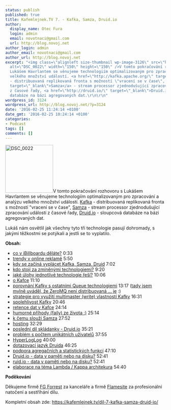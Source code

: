 ```yaml
---
status: publish
published: true
title: Kafemlejnek.TV 7. - Kafka, Samza, Druid.io
author:
  display_name: Otec Fura
  login: admin
  email: novotnaci@gmail.com
  url: http://blog.novoj.net
author_login: admin
author_email: novotnaci@gmail.com
author_url: http://blog.novoj.net
excerpt: "<img class=\"alignleft size-thumbnail wp-image-3126\" src=\"http://blog.novoj.net/binary/2016/02/DSC_0022-e1456395806464-150x150.jpg\"
  alt=\"DSC_0022\" width=\"150\" height=\"150\" />V tomto pokračování rozhovoru s
  Lukášem Havrlantem se věnujeme technologiím optimalizovaným pro zpracování a analýzu
  velkého množství událostí. <a href=\"http://kafka.apache.org/\" target=\"_blank\">Kafka</a>
  - distribuovaná replikovaná fronta s možností \"vracení se v čase\", <a href=\"http://samza.apache.org/\"
  target=\"_blank\">Samza</a> - stream processor zjednodušující zpracování událostí
  z časové řady, <a href=\"http://druid.io/\" target=\"_blank\">Druid.io</a> - sloupcová
  databáze na bázi agregovaných dat.\r\n\r\n"
wordpress_id: 3124
wordpress_url: http://blog.novoj.net/?p=3124
date: '2016-02-25 11:24:14 +0100'
date_gmt: '2016-02-25 10:24:14 +0100'
categories:
- Podcast
tags: []
comments: []
---
```

<p><img class="alignleft size-thumbnail wp-image-3126" src="http://blog.novoj.net/binary/2016/02/DSC_0022-e1456395806464-150x150.jpg" alt="DSC_0022" width="150" height="150" />V tomto pokračování rozhovoru s Lukášem Havrlantem se věnujeme technologiím optimalizovaným pro zpracování a analýzu velkého množství událostí. <a href="http://kafka.apache.org/" target="_blank">Kafka</a> - distribuovaná replikovaná fronta s možností "vracení se v čase", <a href="http://samza.apache.org/" target="_blank">Samza</a> - stream processor zjednodušující zpracování událostí z časové řady, <a href="http://druid.io/" target="_blank">Druid.io</a> - sloupcová databáze na bázi agregovaných dat.</p>
<p><a id="more"></a><a id="more-3124"></a></p>
<p>Lukáš nám osvětlil jak všechny tyto tři technologie pasují dohromady, s jakými těžkostmi se potýkali a jestli se to vyplatilo.</p>
<p><strong>Obsah:</strong></p>
<ul>
<li><a href="http://www.youtube.com/watch?v=uNjf_ScdZyg&amp;t=0m33s" target="_blank">co v iBillboardu děláte?</a> 0:33</li>
<li><a href="http://www.youtube.com/watch?v=uNjf_ScdZyg&amp;t=5m50s" target="_blank">trendy v online reklamě</a> 5:50</li>
<li><a href="http://www.youtube.com/watch?v=uNjf_ScdZyg&amp;t=7m02s" target="_blank">kdy se začíná vyplácet Kafka, Samza, Druid</a> 7:02</li>
<li><a href="http://www.youtube.com/watch?v=uNjf_ScdZyg&amp;t=9m20s" target="_blank">kdo stojí za zmíněnými technologiemi?</a> 9:20</li>
<li><a href="http://www.youtube.com/watch?v=uNjf_ScdZyg&amp;t=10m06s" target="_blank">jaké úlohy jednotlivé technologie řeší?</a> 10:06</li>
<li><a href="http://www.youtube.com/watch?v=uNjf_ScdZyg&amp;t=10m06s" target="_blank">o Kafce</a> 11:10</li>
<li><a href="http://www.youtube.com/watch?v=uNjf_ScdZyg&amp;t=13m17s" target="_blank">porovnání Kafky s ostatními Queue technologiemi</a> 13:17 (<a href="http://www.kuntalganguly.com/2014/08/message-queue-comparision.html" target="_blank">tady jsem mylně uváděl, že ZeroMQ není distribuovaná ... je</a> :)</li>
<li><a href="http://www.youtube.com/watch?v=uNjf_ScdZyg&amp;t=16m31s" target="_blank">strategie pro využití multimaster (write) vlastností Kafky</a> 16:31</li>
<li><a href="http://www.youtube.com/watch?v=uNjf_ScdZyg&amp;t=20m46s" target="_blank">spolehlivost Kafky</a> 20:46</li>
<li><a href="http://www.youtube.com/watch?v=uNjf_ScdZyg&amp;t=24m14s" target="_blank">retence dat v Kafce</a> 24:14</li>
<li><a href="http://www.youtube.com/watch?v=uNjf_ScdZyg&amp;t=25m14s" target="_blank">humorné příhody (faily) ze života :)</a> 25:14</li>
<li><a href="http://www.youtube.com/watch?v=uNjf_ScdZyg&amp;t=25m14s" target="_blank">k čemu slouží Samza</a> 27:52</li>
<li><a href="http://www.youtube.com/watch?v=uNjf_ScdZyg&amp;t=32m29s" target="_blank">hosting</a> 32:29</li>
<li><a href="http://www.youtube.com/watch?v=uNjf_ScdZyg&amp;t=35m21s" target="_blank">poslední díl skládanky - Druid.io</a> 35:21</li>
<li><a href="http://www.youtube.com/watch?v=uNjf_ScdZyg&amp;t=37m55s" target="_blank">problém s počtem unikátních uživatelů</a> 37:55</li>
<li><a href="http://www.youtube.com/watch?v=uNjf_ScdZyg&amp;t=40m0s" target="_blank">HyperLogLog</a> 40:00</li>
<li><a href="http://www.youtube.com/watch?v=uNjf_ScdZyg&amp;t=46m25s" target="_blank">dotazovací jazyk Druida</a> 46:25</li>
<li><a href="http://www.youtube.com/watch?v=uNjf_ScdZyg&amp;t=47m10s" target="_blank">podpora agregačních a statistických funkcí</a> 47:10</li>
<li><a href="http://www.youtube.com/watch?v=uNjf_ScdZyg&amp;t=52m41s" target="_blank">Druid.io - data v paměti nebo na disku?</a> 52:41</li>
<li><a href="http://www.youtube.com/watch?v=uNjf_ScdZyg&amp;t=52m41s" target="_blank">ruid.io - data v paměti nebo na disku?</a> 52:41</li>
<li><a href="http://www.youtube.com/watch?v=uNjf_ScdZyg&amp;t=54m40s" target="_blank">elaborace na téma Lambda / Kappa architekura</a> 54:40</li>
</ul>
<p><strong>Poděkování</strong></p>
<p>Děkujeme firmě <a href="http://www.fg.cz/">FG Forrest</a> za kanceláře a firmě <a href="http://www.flamesite.cz/">Flamesite</a> za profesionální natočení a sestříhání dílu.</p>
<p>Kompletní obsah zde: <a href="https://kafemlejnek.tv/dil-7-kafka-samza-druid-io/" target="_blank">https://kafemlejnek.tv/dil-7-kafka-samza-druid-io/</a></p>
